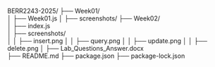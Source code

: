 BERR2243-2025/
├── Week01/                     
│   ├── Week01.js
│   ├── screenshots/
├── Week02/                     
│   ├── index.js                
│   ├── screenshots/            
│   │   ├── insert.png
│   │   ├── query.png
│   │   ├── update.png
│   │   ├── delete.png
│   ├── Lab_Questions_Answer.docx  
├── README.md
├── package.json
├── package-lock.json
